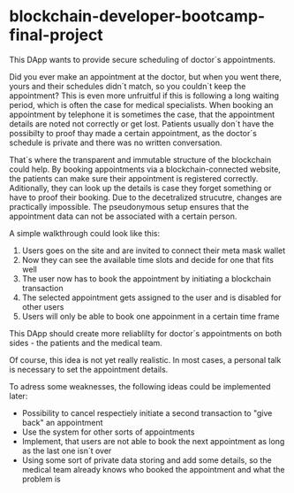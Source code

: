 # blockchain-developer-bootcamp-final-project

This DApp wants to provide secure scheduling of doctor´s appointments. 

Did you ever make an appointment at the doctor, but when you went there, yours and their schedules didn´t match, so you couldn´t keep the appointment? This is even more unfruitful if this is following a long waiting period, which is often the case for medical specialists. 
When booking an appointment by telephone it is sometimes the case, that the appointment details are noted not correctly or get lost. Patients usually don´t have the possibilty to proof thay made a certain appointment, as the doctor´s schedule is private and there was no written conversation. 

That´s where the transparent and immutable structure of the blockchain could help. By booking appointments via a blockchain-connected website, the patients can make sure their appointment is registered correctly. Aditionally, they can look up the details is case they forget something or have to proof their booking. Due to the decetralized strucutre, changes are practically impossible. The pseudonymous setup ensures that the appointment data can not be associated with a certain person. 

A simple walkthrough could look like this: 

1. Users goes on the site and are invited to connect their meta mask wallet
2. Now they can see the available time slots and decide for one that fits well
3. The user now has to book the appointment by initiating a blockchain transaction
4. The selected appointment gets assigned to the user and is disabled for other users
5. Users will only be able to book one appoinment in a certain time frame 

This DApp should create more reliablilty for doctor´s appointments on both sides - the patients and the medical team. 

Of course, this idea is not yet really realistic. In most cases, a personal talk is necessary to set the appointment details. 

To adress some weaknesses, the following ideas could be implemented later: 
- Possibility to cancel respectiely initiate a second transaction to "give back" an appointment
- Use the system for other sorts of appointments 
- Implement, that users are not able to book the next appointment as long as the last one isn´t over
- Using some sort of private data storing and add some details, so the medical team already knows who booked the appointment and what the problem is
